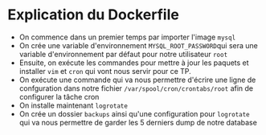 # Explication du Dockerfile

- On commence dans un premier temps par importer l'image `mysql`
- On crée une variable d'environnement `MYSQL_ROOT_PASSWORD`qui sera une variable d'environnement par défaut pour notre utilisateur `root`
- Ensuite, on exécute les commandes pour mettre à jour les paquets et installer `vim` et `cron` qui vont nous servir pour ce TP.
- On exécute une commande qui va nous permettre d'écrire une ligne de confguration dans notre fichier `/var/spool/cron/crontabs/root` afin de configurer la tâche cron
- On installe maintenant `logrotate`
- On crée un dossier `backups` ainsi qu'une configuration pour `logrotate` qui va nous permettre de garder les 5 derniers dump de notre database
